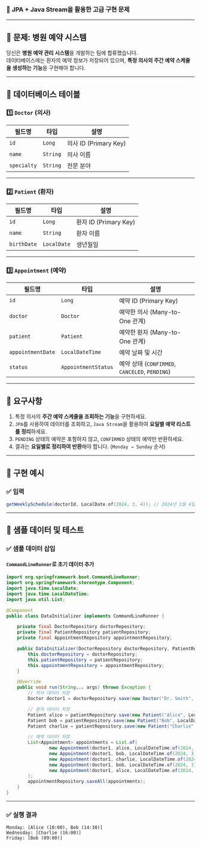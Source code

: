### **📌 JPA + Java Stream을 활용한 고급 구현 문제**
---

## **🏥 문제: 병원 예약 시스템**
당신은 **병원 예약 관리 시스템**을 개발하는 팀에 합류했습니다.  
데이터베이스에는 환자의 예약 정보가 저장되어 있으며, **특정 의사의 주간 예약 스케줄을 생성하는 기능**을 구현해야 합니다.

---

## **📂 데이터베이스 테이블**
### **1️⃣ `Doctor` (의사)**
| 필드명  | 타입  | 설명  |
|---------|------|------|
| `id`  | `Long` | 의사 ID (Primary Key) |
| `name` | `String` | 의사 이름 |
| `specialty` | `String` | 전문 분야 |

---

### **2️⃣ `Patient` (환자)**
| 필드명  | 타입  | 설명  |
|---------|------|------|
| `id`  | `Long` | 환자 ID (Primary Key) |
| `name` | `String` | 환자 이름 |
| `birthDate` | `LocalDate` | 생년월일 |

---

### **3️⃣ `Appointment` (예약)**
| 필드명  | 타입  | 설명  |
|---------|------|------|
| `id`  | `Long` | 예약 ID (Primary Key) |
| `doctor` | `Doctor` | 예약한 의사 (Many-to-One 관계) |
| `patient` | `Patient` | 예약한 환자 (Many-to-One 관계) |
| `appointmentDate` | `LocalDateTime` | 예약 날짜 및 시간 |
| `status` | `AppointmentStatus` | 예약 상태 (`CONFIRMED`, `CANCELED`, `PENDING`) |

---

## **📌 요구사항**
1. 특정 의사의 **주간 예약 스케줄을 조회하는 기능**을 구현하세요.
2. `JPA`를 사용하여 데이터를 조회하고, `Java Stream`을 활용하여 **요일별 예약 리스트를 정리**하세요.
3. `PENDING` 상태의 예약은 포함하지 않고, `CONFIRMED` 상태의 예약만 반환하세요.
4. 결과는 **요일별로 정리하여 반환**해야 합니다. (`Monday → Sunday` 순서)

---

## **📌 구현 예시**
### ✅ **입력**

```java
getWeeklySchedule(doctorId, LocalDate.of(2024, 3, 4)); // 2024년 3월 4일(월)부터 1주일간 조회
```

---

## **📌 샘플 데이터 및 테스트**
### **✅ 샘플 데이터 삽입**
#### **`CommandLineRunner`로 초기 데이터 추가**
```java
import org.springframework.boot.CommandLineRunner;
import org.springframework.stereotype.Component;
import java.time.LocalDate;
import java.time.LocalDateTime;
import java.util.List;

@Component
public class DataInitializer implements CommandLineRunner {

    private final DoctorRepository doctorRepository;
    private final PatientRepository patientRepository;
    private final AppointmentRepository appointmentRepository;

    public DataInitializer(DoctorRepository doctorRepository, PatientRepository patientRepository, AppointmentRepository appointmentRepository) {
        this.doctorRepository = doctorRepository;
        this.patientRepository = patientRepository;
        this.appointmentRepository = appointmentRepository;
    }

    @Override
    public void run(String... args) throws Exception {
        // 의사 데이터 저장
        Doctor doctor1 = doctorRepository.save(new Doctor("Dr. Smith", "Cardiology"));

        // 환자 데이터 저장
        Patient alice = patientRepository.save(new Patient("Alice", LocalDate.of(1990, 5, 20)));
        Patient bob = patientRepository.save(new Patient("Bob", LocalDate.of(1985, 8, 15)));
        Patient charlie = patientRepository.save(new Patient("Charlie", LocalDate.of(1995, 11, 3)));

        // 예약 데이터 저장
        List<Appointment> appointments = List.of(
                new Appointment(doctor1, alice, LocalDateTime.of(2024, 3, 4, 10, 0), AppointmentStatus.CONFIRMED),
                new Appointment(doctor1, bob, LocalDateTime.of(2024, 3, 4, 14, 30), AppointmentStatus.CONFIRMED),
                new Appointment(doctor1, charlie, LocalDateTime.of(2024, 3, 6, 16, 0), AppointmentStatus.CONFIRMED),
                new Appointment(doctor1, bob, LocalDateTime.of(2024, 3, 8, 9, 0), AppointmentStatus.CONFIRMED),
                new Appointment(doctor1, alice, LocalDateTime.of(2024, 3, 5, 11, 0), AppointmentStatus.PENDING) // PENDING 예약 (제외됨)
        );
        appointmentRepository.saveAll(appointments);
    }
}
```

---

### **✅ 실행 결과**
```
Monday: [Alice (10:00), Bob (14:30)]
Wednesday: [Charlie (16:00)]
Friday: [Bob (09:00)]
```